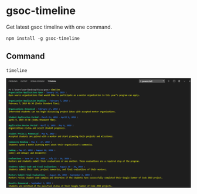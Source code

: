 # gsoc-timeline
Get latest gsoc timeline with one command.

```
npm install -g gsoc-timeline
```

## Command
```
timeline
```


![demo](https://raw.githubusercontent.com/Marvin9/gsoc-timeline/master/demo.png)

